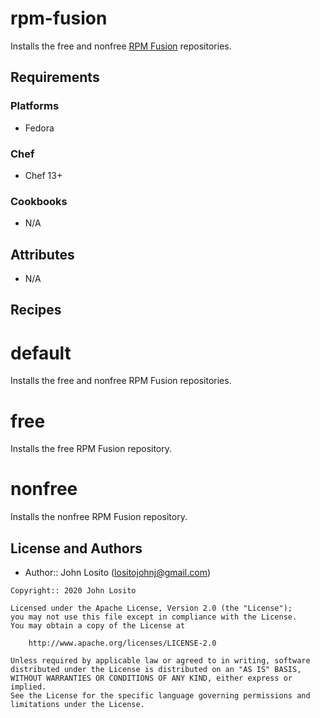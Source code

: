 # rpm-fusion

Installs the free and nonfree [RPM Fusion](https://rpmfusion.org/) repositories.

## Requirements

### Platforms

- Fedora

### Chef

- Chef 13+

### Cookbooks

- N/A

## Attributes

- N/A

## Recipes

# default

Installs the free and nonfree RPM Fusion repositories.

# free

Installs the free RPM Fusion repository.

# nonfree

Installs the nonfree RPM Fusion repository.

## License and Authors

- Author:: John Losito (<lositojohnj@gmail.com>)

```
Copyright:: 2020 John Losito

Licensed under the Apache License, Version 2.0 (the "License");
you may not use this file except in compliance with the License.
You may obtain a copy of the License at

    http://www.apache.org/licenses/LICENSE-2.0

Unless required by applicable law or agreed to in writing, software
distributed under the License is distributed on an "AS IS" BASIS,
WITHOUT WARRANTIES OR CONDITIONS OF ANY KIND, either express or implied.
See the License for the specific language governing permissions and
limitations under the License.
```
